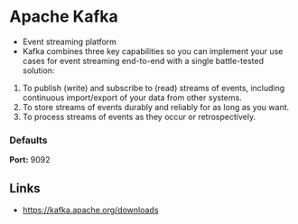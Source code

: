 # Apache Kafka
- Event streaming platform
- Kafka combines three key capabilities so you can implement your use cases for event streaming end-to-end with a single battle-tested solution:
1) To publish (write) and subscribe to (read) streams of events, including continuous import/export of your data from other systems.
2) To store streams of events durably and reliably for as long as you want.
3) To process streams of events as they occur or retrospectively.


### Defaults
**Port:** 9092

## Links
- https://kafka.apache.org/downloads
